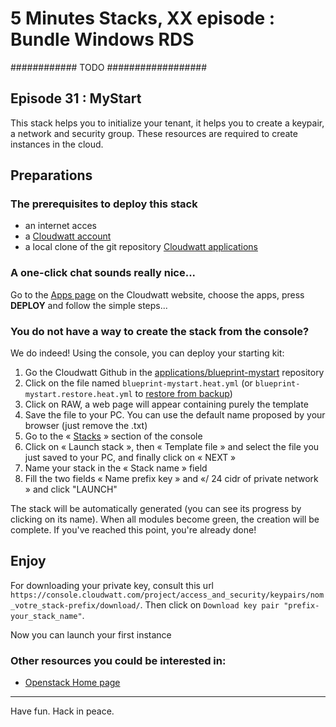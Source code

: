 # 5 Minutes Stacks, XX episode : Bundle Windows RDS #
############ TODO ##################


## Episode 31 : MyStart

This stack helps you to initialize your tenant, it helps you to create a keypair, a network and security group. These resources are required to create instances in the cloud.

## Preparations


### The prerequisites to deploy this stack

 * an internet acces
 * a [Cloudwatt account](https://www.cloudwatt.com/cockpit/#/create-contact)
 * a local clone of the git repository [Cloudwatt applications](https://github.com/cloudwatt/applications)

### A one-click chat sounds really nice...

Go to the [Apps page](https://www.cloudwatt.com/fr/applications/index.html) on the Cloudwatt website, choose the apps, press **DEPLOY** and follow the simple steps...

### You do not have a way to create the stack from the console?

 We do indeed! Using the console, you can deploy your starting kit:

 1.	Go the Cloudwatt Github in the [applications/blueprint-mystart](https://github.com/cloudwatt/applications/tree/master/blueprint-mystart) repository
 2.	Click on the file named `blueprint-mystart.heat.yml` (or `blueprint-mystart.restore.heat.yml` to [restore from backup](#backup))
 3.	Click on RAW, a web page will appear containing purely the template
 4.	Save the file to your PC. You can use the default name proposed by your browser (just remove the .txt)
 5.  Go to the « [Stacks](https://console.cloudwatt.com/project/stacks/) » section of the console
 6.	Click on « Launch stack », then « Template file » and select the file you just saved to your PC, and finally click on « NEXT »
 7.	Name your stack in the « Stack name » field
 8. Fill the two fields « Name prefix key » and «/ 24 cidr of private network » and click "LAUNCH"

 The stack will be automatically generated (you can see its progress by clicking on its name). When all modules become green, the creation will be complete.
 If you've reached this point, you're already done!

## Enjoy
 For downloading your private key, consult this url `https://console.cloudwatt.com/project/access_and_security/keypairs/nom_votre_stack-prefix/download/`.
 Then click on `Download key pair "prefix-your_stack_name"`.

 Now you can launch your first instance

### Other resources you could be interested in:
* [ Openstack Home page](https://www.openstack.org/)

----
Have fun. Hack in peace.
